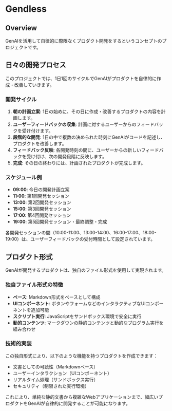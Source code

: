 # Gendless

## Overview

GenAIを活用して自律的に際限なくプロダクト開発をするというコンセプトのプロジェクトです。

## 日々の開発プロセス

このプロジェクトでは、1日1回のサイクルでGenAIがプロダクトを自律的に作成・改善していきます。

### 開発サイクル

1. **朝の計画立案**: 1日の始めに、その日に作成・改善するプロダクトの内容を計画します。
2. **ユーザーフィードバックの収集**: 計画に対するユーザーからのフィードバックを受け付けます。
3. **段階的な開発**: 1日の中で複数の決められた時刻にGenAIがコードを記述し、プロダクトを改善します。
4. **フィードバック反映**: 各開発時刻の間に、ユーザーからの新しいフィードバックを受け付け、次の開発段階に反映します。
5. **完成**: その日の終わりには、計画されたプロダクトが完成します。

### スケジュール例

- **09:00**: 今日の開発計画立案
- **11:00**: 第1回開発セッション
- **13:00**: 第2回開発セッション  
- **15:00**: 第3回開発セッション  
- **17:00**: 第4回開発セッション
- **19:00**: 第5回開発セッション・最終調整・完成

各開発セッションの間（10:00-11:00、13:00-14:00、16:00-17:00、18:00-19:00）は、ユーザーフィードバックの受付時間として設定されています。

## プロダクト形式

GenAIが開発するプロダクトは、独自のファイル形式を使用して実現されます。

### 独自ファイル形式の特徴

- **ベース**: Markdown形式をベースとして構成
- **UIコンポーネント**: ボタンやフォームなどのインタラクティブなUIコンポーネントを追加可能
- **スクリプト実行**: JavaScriptをサンドボックス環境で安全に実行
- **動的コンテンツ**: マークダウンの静的コンテンツと動的なプログラム実行を組み合わせ

### 技術的実装

この独自形式により、以下のような機能を持つプロダクトを作成できます：

- 文書としての可読性（Markdownベース）
- ユーザーインタラクション（UIコンポーネント）
- リアルタイム処理（サンドボックス実行）
- セキュリティ（制限された実行環境）

これにより、単純な静的文書から複雑なWebアプリケーションまで、幅広いプロダクトをGenAIが自律的に開発することが可能になります。
